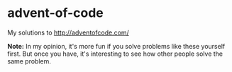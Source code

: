 # advent-of-code
My solutions to http://adventofcode.com/

**Note:** In my opinion, it's more fun if you solve problems like these yourself first. But once you have, it's interesting to see how other people solve the same problem.
